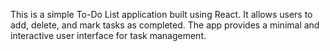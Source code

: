 This is a simple To-Do List application built using React. It allows users to add, delete, and mark tasks as completed. The app provides a minimal and interactive user interface for task management.
